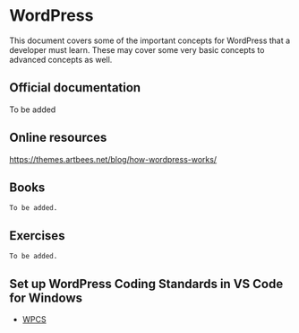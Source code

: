 # WordPress

This document covers some of the important concepts for WordPress that a developer must learn. These may cover some very basic concepts to advanced concepts as well.


## Official documentation
To be added


## Online resources
https://themes.artbees.net/blog/how-wordpress-works/

## Books
`To be added.`

## Exercises
`To be added.`

## Set up WordPress Coding Standards in VS Code for Windows
- [WPCS](WPCS.md/)
